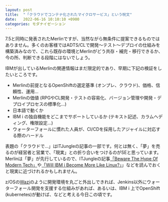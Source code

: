 ```yaml
---
layout: post
title:  "「クラウドでコンテナ化されたマイクロサービス」という呪文"
date:   2022-06-16 10:10:10 +0900
categories: モダナイゼーション
---
```

7.5と同時に発表されたMerlinですが、当然ながら無条件に提案できるものではありません。多くのお客様ではADTS/CLで開発～テスト～デプロイの仕組みを構築済みなので、これら既存の環境とMerlinがどう共存・補完・移行できるか、今の所、判断できる段階にはないでしょう。

IBMが出しているMerlinの関連情報はまだ限定的であり、早期に下記の検証をしたいところです。

* Merlinの前提となるOpenShiftの選定基準 (オンプレ、クラウド)、価格、信頼性、運用...
* Merlinの価値 (RPGやCL開発・テストの容易化、バージョン管理や開発・デプロイプロセスの標準化...)
* 日本語で動くか
* IBM i の独自機能をどこまでサポートしているか (テキスト記述、カラムヘディング、権限設定...)
* ウォーターフォールに慣れた人員が、CI/CDを採用したアジャイルに対応する際のハードル

表題の「クラウドで...」はITJungleの記事の一部です。何とは無く、「夢」を売るのが経営者と営業で、「現実」との折り合いをつけるのがSEと思っています。Merlinは「夢」が先行しているので、ITJungleの記事[「Beware The Hype Of Modern Tech」](https://www.itjungle.com/2022/04/25/beware-the-hype-of-modern-tech/)や[「Will IBM i Become More Like Linux?」](https://www.itjungle.com/2022/06/13/will-ibm-i-become-more-like-linux/)」などを読んでおくと現実に近づけれるかもしれません。

z/OSの[Wazi](https://www.ibm.com/jp-ja/cloud/wazi-as-a-service)のように開発環境を丸ごと外出しできれば、Jenkins以外にウォーターフォール開発を支援する仕組みがあれば、あるいは、IBM i 上でOpenShift (kubernetes)が動けば、などと考える今日この頃です。
